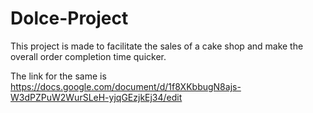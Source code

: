 # Dolce-Project

This project is made to facilitate the sales of a cake shop and make the overall order completion time quicker. 

The link for the same is https://docs.google.com/document/d/1f8XKbbugN8ajs-W3dPZPuW2WurSLeH-yjqGEzjkEj34/edit